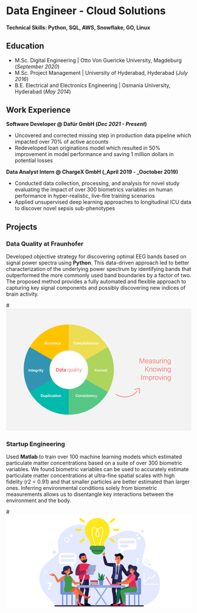 # Data Engineer - Cloud Solutions

#### Technical Skills: Python, SQL, AWS, Snowflake, GO, Linux

## Education					       		
- M.Sc. Digital Engineering	| Otto Von Guericke University, Magdeburg (_September 2020_)
- M.Sc. Project Management | University of Hyderabad, Hyderabad (_July 2016_)			 			        		
- B.E. Electrical and Electronics Engineering | Osmania University, Hyderabad (_May 2014_)

## Work Experience
**Software Developer @ Dafür GmbH (_Dec 2021 - Present_)**
- Uncovered and corrected missing step in production data pipeline which impacted over 70% of active accounts
- Redeveloped loan originations model which resulted in 50% improvement in model performance and saving 1 million dollars in potential losses

**Data Analyst Intern @ ChargeX GmbH (_April 2019 - _Ooctober 2019)**
- Conducted data collection, processing, and analysis for novel study evaluating the impact of over 300 biometrics variables on human performance in hyper-realistic, live-fire training scenarios
- Applied unsupervised deep learning approaches to longitudinal ICU data to discover novel sepsis sub-phenotypes

## Projects
### Data Quality at Fraunhofer


Developed objective strategy for discovering optimal EEG bands based on signal power spectra using **Python**. This data-driven approach led to better characterization of the underlying power spectrum by identifying bands that outperformed the more commonly used band boundaries by a factor of two. The proposed method provides a fully automated and flexible approach to capturing key signal components and possibly discovering new indices of brain activity.

#![Data Quality](/Images/6230e90ddb6c875083129e40_61cb678f390c34e6b6124c0f_Data-Quality-Diagram.png)

### Startup Engineering


Used **Matlab** to train over 100 machine learning models which estimated particulate matter concentrations based on a suite of over 300 biometric variables. We found biometric variables can be used to accurately estimate particulate matter concentrations at ultra-fine spatial scales with high fidelity (r2 = 0.91) and that smaller particles are better estimated than larger ones. Inferring environmental conditions solely from biometric measurements allows us to disentangle key interactions between the environment and the body.

#![Startup Engineering](/Images/main-qimg-ea8c209e64b6ecf73531f93cc4ba2a38.webp)







